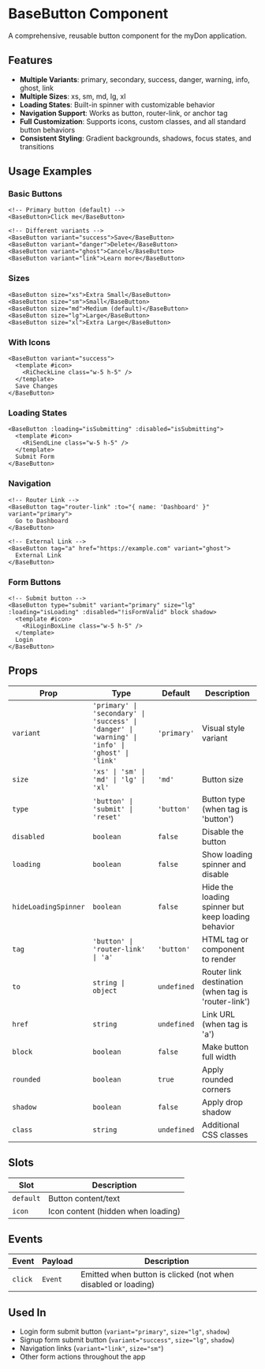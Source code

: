 # BaseButton Component

A comprehensive, reusable button component for the myDon application.

## Features

- **Multiple Variants**: primary, secondary, success, danger, warning, info, ghost, link
- **Multiple Sizes**: xs, sm, md, lg, xl
- **Loading States**: Built-in spinner with customizable behavior
- **Navigation Support**: Works as button, router-link, or anchor tag
- **Full Customization**: Supports icons, custom classes, and all standard button behaviors
- **Consistent Styling**: Gradient backgrounds, shadows, focus states, and transitions

## Usage Examples

### Basic Buttons

```vue
<!-- Primary button (default) -->
<BaseButton>Click me</BaseButton>

<!-- Different variants -->
<BaseButton variant="success">Save</BaseButton>
<BaseButton variant="danger">Delete</BaseButton>
<BaseButton variant="ghost">Cancel</BaseButton>
<BaseButton variant="link">Learn more</BaseButton>
```

### Sizes

```vue
<BaseButton size="xs">Extra Small</BaseButton>
<BaseButton size="sm">Small</BaseButton>
<BaseButton size="md">Medium (default)</BaseButton>
<BaseButton size="lg">Large</BaseButton>
<BaseButton size="xl">Extra Large</BaseButton>
```

### With Icons

```vue
<BaseButton variant="success">
  <template #icon>
    <RiCheckLine class="w-5 h-5" />
  </template>
  Save Changes
</BaseButton>
```

### Loading States

```vue
<BaseButton :loading="isSubmitting" :disabled="isSubmitting">
  <template #icon>
    <RiSendLine class="w-5 h-5" />
  </template>
  Submit Form
</BaseButton>
```

### Navigation

```vue
<!-- Router Link -->
<BaseButton tag="router-link" :to="{ name: 'Dashboard' }" variant="primary">
  Go to Dashboard
</BaseButton>

<!-- External Link -->
<BaseButton tag="a" href="https://example.com" variant="ghost">
  External Link
</BaseButton>
```

### Form Buttons

```vue
<!-- Submit button -->
<BaseButton type="submit" variant="primary" size="lg" :loading="isLoading" :disabled="!isFormValid" block shadow>
  <template #icon>
    <RiLoginBoxLine class="w-5 h-5" />
  </template>
  Login
</BaseButton>
```

## Props

| Prop                 | Type                                                                                            | Default     | Description                                         |
| -------------------- | ----------------------------------------------------------------------------------------------- | ----------- | --------------------------------------------------- |
| `variant`            | `'primary' \| 'secondary' \| 'success' \| 'danger' \| 'warning' \| 'info' \| 'ghost' \| 'link'` | `'primary'` | Visual style variant                                |
| `size`               | `'xs' \| 'sm' \| 'md' \| 'lg' \| 'xl'`                                                          | `'md'`      | Button size                                         |
| `type`               | `'button' \| 'submit' \| 'reset'`                                                               | `'button'`  | Button type (when tag is 'button')                  |
| `disabled`           | `boolean`                                                                                       | `false`     | Disable the button                                  |
| `loading`            | `boolean`                                                                                       | `false`     | Show loading spinner and disable                    |
| `hideLoadingSpinner` | `boolean`                                                                                       | `false`     | Hide the loading spinner but keep loading behavior  |
| `tag`                | `'button' \| 'router-link' \| 'a'`                                                              | `'button'`  | HTML tag or component to render                     |
| `to`                 | `string \| object`                                                                              | `undefined` | Router link destination (when tag is 'router-link') |
| `href`               | `string`                                                                                        | `undefined` | Link URL (when tag is 'a')                          |
| `block`              | `boolean`                                                                                       | `false`     | Make button full width                              |
| `rounded`            | `boolean`                                                                                       | `true`      | Apply rounded corners                               |
| `shadow`             | `boolean`                                                                                       | `false`     | Apply drop shadow                                   |
| `class`              | `string`                                                                                        | `undefined` | Additional CSS classes                              |

## Slots

| Slot      | Description                        |
| --------- | ---------------------------------- |
| `default` | Button content/text                |
| `icon`    | Icon content (hidden when loading) |

## Events

| Event   | Payload | Description                                                   |
| ------- | ------- | ------------------------------------------------------------- |
| `click` | `Event` | Emitted when button is clicked (not when disabled or loading) |

## Used In

- Login form submit button (`variant="primary"`, `size="lg"`, `shadow`)
- Signup form submit button (`variant="success"`, `size="lg"`, `shadow`)
- Navigation links (`variant="link"`, `size="sm"`)
- Other form actions throughout the app
